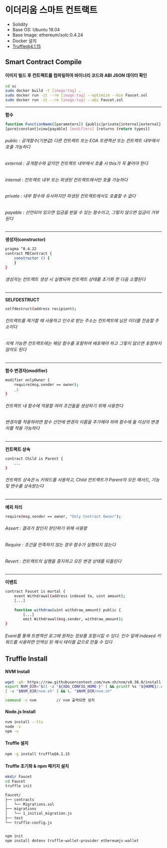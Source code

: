 # 이더리움 스마트 컨트랙트


- Solidity
- Base OS: Ubuntu 18.04
- Base Image:  ethereum/solc:0.4.24 
- Docker 설치
- Truffle@4.1.15 



## Smart Contract Compile

#### 이미지 빌드 후 컨트랙트를 컴파일하여 바이너리 코드와 ABI JSON 데이터 확인

```sh
cd sc
sudo docker build -t [image:tag] .
sudo docker run -it --rm [image:tag] --optimize --bin Faucet.sol
sudo docker run -it --rm [image:tag] --abi Faucet.sol
```
---

**함수**

```sh
function FunctionName([parameters]) {public|private|internal|external}
[pure|constant|view|payable] [modifiers] [returns (return types)]
```

###### public : 공개함수(기본값) 다른 컨트랙트 또는 EOA 트랜잭션 또는 컨트랙트 내부에서 호출 가능하다
###### external : 공개함수와 같지만 컨트랙트 내부에서 호출 시 this가 꼭 붙어야 한다
###### internal : 컨트랙트 내부 또는 파생된 컨트랙트에서만 호출 가능하다
###### private : 내부 함수와 유사하지만 파생된 컨트랙트에서도 호출할 수 없다
###### payable : 선언되어 있으면 입금을 받을 수 있는 함수이고, 그렇지 않으면 입금이 거부된다

---

**생성자(constructor)**

```sh
pragma ^0.4.22
contract MEContract {
    constructor () {
    }
}
```

###### 생성자는 컨트랙트 생성 시 실행되며 컨트랙트 상태를 초기화 한 다음 소멸된다

---

**SELFDESTRUCT**

```sh
selfdestruct(address recipient);
```

###### 컨트랙트를 제거할 때 사용하고 인수로 받는 주소는 컨트랙트에 남은 이더를 전송할 주소이다
###### 삭제 가능한 컨트랙트에는 해당 함수를 포함하여 배포해야 하고 그렇지 않으면 포함하지 않아도 된다

---

**함수 변경자(modifier)**

```sh
modifier onlyOwner {
    require(msg.sender == owner);
    _;
}
```

###### 컨트랙트 내 함수에 적용할 여러 조건들을 생성하기 위해 사용한다
###### 변경자를 적용하려면 함수 선언에 변경자 이름을 추가해야 하며 함수에 둘 이상의 변경자를 적용 가능하다

---

**컨트랙트 상속**

```sh
contract Child is Parent {
    ...
}
```

###### 컨트랙트 상속은 is 키워드를 사용하고, Child 컨트랙트가 Parent의 모든 메서드, 기능 및 변수를 상속받는다

---

**예외 처리**

```sh
require(msg.sender == owner, "Only Contract Owner");
```

###### Assert : 결과가 참인지 판단하기 위해 사용함
###### Require : 조건을 만족하지 않는 경우 함수가 실행되지 않는다
###### Revert : 컨트랙트의 실행을 중지하고 모든 변경 상태를 되돌린다

---

**이벤트**

```sh
contract Faucet is mortal {
    event Withdrawal(address indexed to, uint amount);
    [...]
    
    function withdraw(uint withdraw_amount) public {
        [...]
        emit Withdrawal(msg.sender, withdraw_amount);
}
```

###### Event를 통해 트랜잭션 로그에 원하는 정보를 포함시킬 수 있다. 인수 앞에 indexed 키워드를 사용하면 인덱싱 된 해시 테이블 값으로 만들 수 있다 


## Truffle Install

#### NVM Install

```sh
wget -qO- https://raw.githubusercontent.com/nvm-sh/nvm/v0.38.0/install.sh | bash
export NVM_DIR="$([ -z "${XDG_CONFIG_HOME-}" ] && printf %s "${HOME}/.nvm" || printf %s "${XDG_CONFIG_HOME}/nvm")"
[ -s "$NVM_DIR/nvm.sh" ] && \. "$NVM_DIR/nvm.sh"

command -v nvm         // nvm 출력되면 설치
```

#### Node.js Install

```sh
nvm install --lts
node -v
npm -v
```

#### Truffle 설치

```sh
npm -g install truffle@4.1.15
```

#### Truffle 초기화 & npm 패키지 설치

```sh
mkdir Faucet
cd Faucet
truffle init

Faucet/
├── contracts
│   └── Migrations.sol
├── migrations
│   └── 1_initial_migration.js
├── test
└── truffle-config.js


npm init
npm install dotenv truffle-wallet-provider ethereumjs-wallet
```

